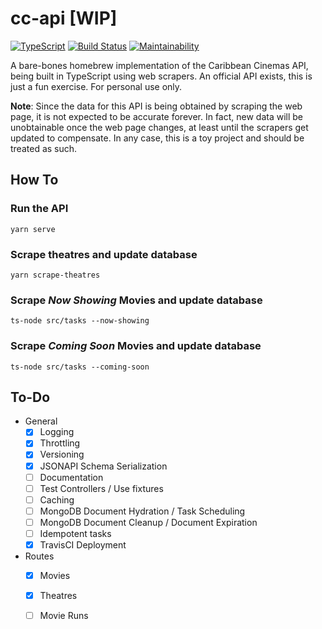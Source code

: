 # cc-api [WIP]

[![TypeScript](https://img.shields.io/badge/typescript-%E2%9D%A4%EF%B8%8F-blue.svg)](https://www.typescriptlang.org/)
[![Build Status](https://travis-ci.org/rnegron/cc-api.svg?branch=master)](https://travis-ci.org/rnegron/cc-api)
[![Maintainability](https://api.codeclimate.com/v1/badges/42eab3fd8ea68603786f/maintainability)](https://codeclimate.com/github/rnegron/cc-api/maintainability)

A bare-bones homebrew implementation of the Caribbean Cinemas API, being built in TypeScript using web scrapers. An official API exists, this is just a fun exercise. For personal use only.

**Note**: Since the data for this API is being obtained by scraping the web page, it is not expected to be accurate forever. In fact, new data will be unobtainable once the web page changes, at least until the scrapers get updated to compensate. In any case, this is a toy project and should be treated as such.


## How To

### Run the API

`yarn serve`

### Scrape theatres and update database

`yarn scrape-theatres`


### Scrape _Now Showing_ Movies and update database

`ts-node src/tasks --now-showing `

### Scrape _Coming Soon_ Movies and update database

`ts-node src/tasks --coming-soon`

## To-Do

- General
    - [X] Logging
    - [X] Throttling
    - [X] Versioning
    - [X] JSONAPI Schema Serialization
    - [ ] Documentation
    - [ ] Test Controllers / Use fixtures
    - [ ] Caching
    - [ ] MongoDB Document Hydration / Task Scheduling
    - [ ] MongoDB Document Cleanup / Document Expiration
    - [ ] Idempotent tasks
    - [X] TravisCI Deployment
- Routes
    - [X] Movies
    - [X] Theatres
    - [ ] Movie Runs
    